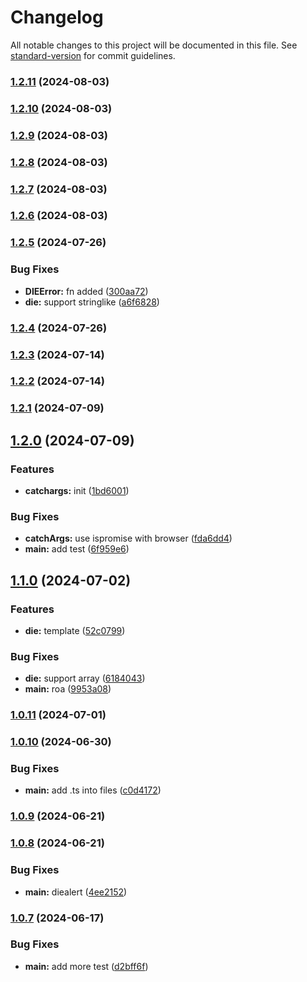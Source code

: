 # Changelog

All notable changes to this project will be documented in this file. See [standard-version](https://github.com/conventional-changelog/standard-version) for commit guidelines.

### [1.2.11](https://github.com/snomiao/die/compare/v1.2.10...v1.2.11) (2024-08-03)

### [1.2.10](https://github.com/snomiao/die/compare/v1.2.9...v1.2.10) (2024-08-03)

### [1.2.9](https://github.com/snomiao/die/compare/v1.2.5...v1.2.9) (2024-08-03)

### [1.2.8](https://github.com/snomiao/die/compare/v1.2.5...v1.2.8) (2024-08-03)

### [1.2.7](https://github.com/snomiao/die/compare/v1.2.5...v1.2.7) (2024-08-03)

### [1.2.6](https://github.com/snomiao/die/compare/v1.2.5...v1.2.6) (2024-08-03)

### [1.2.5](https://github.com/snomiao/die/compare/v1.2.4...v1.2.5) (2024-07-26)


### Bug Fixes

* **DIEError:** fn added ([300aa72](https://github.com/snomiao/die/commit/300aa72c166ccb36c7f6b0d8e14f53e65d02ea0e))
* **die:** support stringlike ([a6f6828](https://github.com/snomiao/die/commit/a6f68287f13142593cd8068d1fbb4915f438167a))

### [1.2.4](https://github.com/snomiao/die/compare/v1.2.3...v1.2.4) (2024-07-26)

### [1.2.3](https://github.com/snomiao/die/compare/v1.2.2...v1.2.3) (2024-07-14)

### [1.2.2](https://github.com/snomiao/die/compare/v1.2.1...v1.2.2) (2024-07-14)

### [1.2.1](https://github.com/snomiao/die/compare/v1.2.0...v1.2.1) (2024-07-09)

## [1.2.0](https://github.com/snomiao/die/compare/v1.1.0...v1.2.0) (2024-07-09)


### Features

* **catchargs:** init ([1bd6001](https://github.com/snomiao/die/commit/1bd6001f4f55af018ef2bce82c79bb6493f9f29c))


### Bug Fixes

* **catchArgs:** use ispromise with browser ([fda6dd4](https://github.com/snomiao/die/commit/fda6dd4f5d935dc55d5c6f1d14651a1e23cba78e))
* **main:** add test ([6f959e6](https://github.com/snomiao/die/commit/6f959e64363bdfbfb893eef50ba866906e97ce1e))

## [1.1.0](https://github.com/snomiao/die/compare/v1.0.11...v1.1.0) (2024-07-02)


### Features

* **die:** template ([52c0799](https://github.com/snomiao/die/commit/52c0799995bb044386924a8c57817900a4236cc4))


### Bug Fixes

* **die:** support array ([6184043](https://github.com/snomiao/die/commit/6184043fee91fa228cebcaa690642cfaa4be86e2))
* **main:** roa ([9953a08](https://github.com/snomiao/die/commit/9953a0812a2b99b7bf11f58950ea8faccb90db08))

### [1.0.11](https://github.com/snomiao/die/compare/v1.0.10...v1.0.11) (2024-07-01)

### [1.0.10](https://github.com/snomiao/die/compare/v1.0.9...v1.0.10) (2024-06-30)


### Bug Fixes

* **main:** add .ts into files ([c0d4172](https://github.com/snomiao/die/commit/c0d4172bfd2a1842d318ef275805337b9bd8982a))

### [1.0.9](https://github.com/snomiao/die/compare/v1.0.8...v1.0.9) (2024-06-21)

### [1.0.8](https://github.com/snomiao/die/compare/v1.0.7...v1.0.8) (2024-06-21)


### Bug Fixes

* **main:** diealert ([4ee2152](https://github.com/snomiao/die/commit/4ee2152f4fb432c4715cfcf5c0afd59b6dc8c25a))

### [1.0.7](https://github.com/snomiao/die/compare/v1.0.6...v1.0.7) (2024-06-17)


### Bug Fixes

* **main:** add more test ([d2bff6f](https://github.com/snomiao/die/commit/d2bff6f611bb43811cfc8c155e723e27ea95109d))
